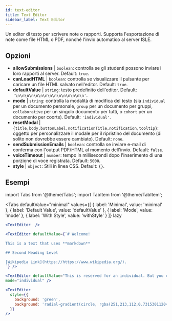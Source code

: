 ```yaml
---
id: text-editor
title: Text Editor
sidebar_label: Text Editor
---
```


Un editor di testo per scrivere note o rapporti. Supporta l'esportazione di note come file HTML o PDF, nonché l'invio automatico al server ISLE.

## Opzioni

* __allowSubmissions__ | `boolean`: controlla se gli studenti possono inviare i loro rapporti al server. Default: `true`.
* __canLoadHTML__ | `boolean`: controlla se visualizzare il pulsante per caricare un file HTML salvato nell'editor. Default: `true`.
* __defaultValue__ | `string`: testo predefinito dell'editor. Default: `'\n\n\n\n\n\n\n\n\n\n\n\n\n\n\n'`.
* __mode__ | `string`: controlla la modalità di modifica del testo (sia `individual` per un documento personale, `group` per un documento per gruppi, `collaborative` per un singolo documento per tutti, o `cohort` per un documento per coorte). Default: `'individual'`.
* __resetModal__ | `{title,body,buttonLabel,notificationTitle,notification,tooltip}`: oggetto per personalizzare il modale per il ripristino del documento (di solito non dovrebbe essere cambiato). Default: `none`.
* __sendSubmissionEmails__ | `boolean`: controlla se inviare e-mail di conferma con l'output PDF/HTML al momento dell'invio. Default: `false`.
* __voiceTimeout__ | `number`: tempo in millisecondi dopo l'inserimento di una porzione di voce registrata. Default: `5000`.
* __style__ | `object`: Stili in linea CSS. Default: `{}`.


## Esempi

import Tabs from '@theme/Tabs';
import TabItem from '@theme/TabItem';

<Tabs
    defaultValue="minimal"
    values={[
        { label: 'Minimal', value: 'minimal' },
        { label: 'Default Value', value: 'defaultValue' },
        { label: 'Mode', value: 'mode' },
        { label: 'With Style', value: 'withStyle' }
    ]}
    lazy
>

<TabItem value="minimal">

```jsx live
<TextEditor  />
```

</TabItem>

<TabItem value="defaultValue">

```jsx live
<TextEditor defaultValue={`# Welcome!

This is a text that uses **markdown**

## Second Heading Level

[Wikipedia Link](https://https://www.wikipedia.org/).
`} />
```

</TabItem>

<TabItem value="mode">

```jsx live
<TextEditor defaultValue="This is reserved for an individual. But you can also allow groups, students cohorts, or everybody to join in and work collaboratively (setting the mode option will only have an effect in a live lesson, not this preview)." 
mode="individual" />
```

</TabItem>

<TabItem value="withStyle">

```jsx live
<TextEditor  
  style={{ 
    background: 'green',
    background: 'radial-gradient(circle, rgba(251,213,112,0.7315301120448179) 0%,rgba(83,199,14,0.4514180672268907) 100%)' 
  }}
/>
```

</TabItem>

</Tabs>
